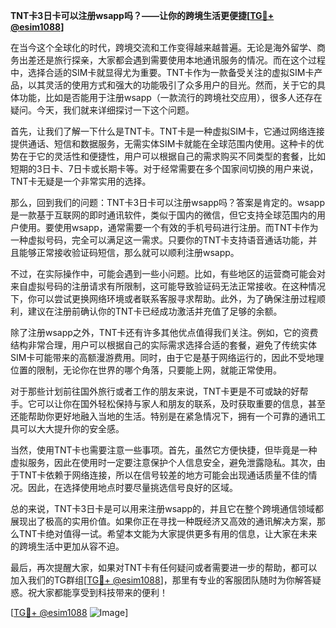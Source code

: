**TNT卡3日卡可以注册wsapp吗？——让你的跨境生活更便捷[[TG💪+ @esim1088](https://t.me/s/esim1088)]**

在当今这个全球化的时代，跨境交流和工作变得越来越普遍。无论是海外留学、商务出差还是旅行探亲，大家都会遇到需要使用本地通讯服务的情况。而在这个过程中，选择合适的SIM卡就显得尤为重要。TNT卡作为一款备受关注的虚拟SIM卡产品，以其灵活的使用方式和强大的功能吸引了众多用户的目光。然而，关于它的具体功能，比如是否能用于注册wsapp（一款流行的跨境社交应用），很多人还存在疑问。今天，我们就来详细探讨一下这个问题。

首先，让我们了解一下什么是TNT卡。TNT卡是一种虚拟SIM卡，它通过网络连接提供通话、短信和数据服务，无需实体SIM卡就能在全球范围内使用。这种卡的优势在于它的灵活性和便捷性，用户可以根据自己的需求购买不同类型的套餐，比如短期的3日卡、7日卡或长期卡等。对于经常需要在多个国家间切换的用户来说，TNT卡无疑是一个非常实用的选择。

那么，回到我们的问题：TNT卡3日卡可以注册wsapp吗？答案是肯定的。wsapp是一款基于互联网的即时通讯软件，类似于国内的微信，但它支持全球范围内的用户使用。要使用wsapp，通常需要一个有效的手机号码进行注册。而TNT卡作为一种虚拟号码，完全可以满足这一需求。只要你的TNT卡支持语音通话功能，并且能够正常接收验证码短信，那么就可以顺利注册wsapp。

不过，在实际操作中，可能会遇到一些小问题。比如，有些地区的运营商可能会对来自虚拟号码的注册请求有所限制，这可能导致验证码无法正常接收。在这种情况下，你可以尝试更换网络环境或者联系客服寻求帮助。此外，为了确保注册过程顺利，建议在注册前确认你的TNT卡已经成功激活并充值了足够的余额。

除了注册wsapp之外，TNT卡还有许多其他优点值得我们关注。例如，它的资费结构非常合理，用户可以根据自己的实际需求选择合适的套餐，避免了传统实体SIM卡可能带来的高额漫游费用。同时，由于它是基于网络运行的，因此不受地理位置的限制，无论你在世界的哪个角落，只要能上网，就能正常使用。

对于那些计划前往国外旅行或者工作的朋友来说，TNT卡更是不可或缺的好帮手。它可以让你在国外轻松保持与家人和朋友的联系，及时获取重要的信息，甚至还能帮助你更好地融入当地的生活。特别是在紧急情况下，拥有一个可靠的通讯工具可以大大提升你的安全感。

当然，使用TNT卡也需要注意一些事项。首先，虽然它方便快捷，但毕竟是一种虚拟服务，因此在使用时一定要注意保护个人信息安全，避免泄露隐私。其次，由于TNT卡依赖于网络连接，所以在信号较差的地方可能会出现通话质量不佳的情况。因此，在选择使用地点时要尽量挑选信号良好的区域。

总的来说，TNT卡3日卡是可以用来注册wsapp的，并且它在整个跨境通信领域都展现出了极高的实用价值。如果你正在寻找一种既经济又高效的通讯解决方案，那么TNT卡绝对值得一试。希望本文能为大家提供更多有用的信息，让大家在未来的跨境生活中更加从容不迫。

最后，再次提醒大家，如果对TNT卡有任何疑问或者需要进一步的帮助，都可以加入我们的TG群组[[TG💪+ @esim1088](https://t.me/s/esim1088)]，那里有专业的客服团队随时为你解答疑惑。祝大家都能享受到科技带来的便利！

[[TG💪+ @esim1088](https://t.me/s/esim1088) ![Image](https://i.postimg.cc/4NQfJmqS/Snipaste-2025-05-13-00-14-12.png)]